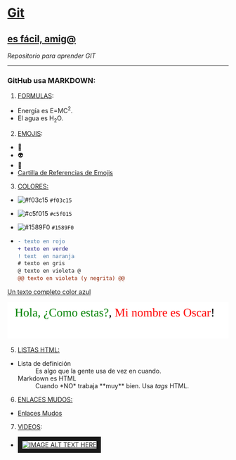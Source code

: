 
# [Git](https://github.com/oscarnmori/Aprende-Git/blob/master/README.md "")
## [es fácil, amig@](http:// "")

*Repositorio para aprender GIT*

---

### GitHub usa MARKDOWN:

1. <ins>FORMULAS</ins>:  
  - Energía es E=MC<sup>2</sup>.
  - El agua es H<sub>2</sub>O.

2. <ins>EMOJIS</ins>:  
  - :older_man:
  - :alien:
  - :rainbow:
  - [Cartilla de Referencias de Emojis](https://www.webfx.com/tools/emoji-cheat-sheet/)

3. <ins>COLORES<ins>:  

  - ![#f03c15](https://via.placeholder.com/15/f03c15/000000?text=+) `#f03c15`
  - ![#c5f015](https://via.placeholder.com/15/c5f015/000000?text=+) `#c5f015`
  - ![#1589F0](https://via.placeholder.com/15/1589F0/000000?text=+) `#1589F0`

  - ```diff
    - texto en rojo
    + texto en verde
    ! text  en naranja
    # texto en gris
    @ texto en violeta @
    @@ texto en violeta (y negrita) @@
    ```
   <a class="text-gray-dark no-underline" href="#url">
    Un texto completo color azul
    </a>

   <a><img src="color_texto.svg"/></a>

5. <ins>LISTAS HTML<ins>:

  - <dl>
    <dt>Lista de definición</dt>
    <dd>Es algo que la gente usa de vez en cuando.</dd>
    <dt>Markdown es HTML</dt>
    <dd>Cuando *NO* trabaja **muy** bien. Usa <em>tags</em> HTML.</dd>  
  </dl>

6. <ins>ENLACES MUDOS<ins>:

  - <a class="muted-link" href="#url">Enlaces Mudos</a>

7. <ins>VIDEOS</ins>:

  - <a href="https://www.youtube.com/watch?v=W0goZDxQ8EA" 
   target="_blank"><img src="https://banner2.cleanpng.com/20180824/xrj/kisspng-computer-icons-pro-git-portable-network-graphics-i-git-book-pro-git-app-app-5b80546c0b1311.5417567715351368760454.jpg" 
alt="IMAGE ALT TEXT HERE" width="140" height="80" border="10" /></a>



